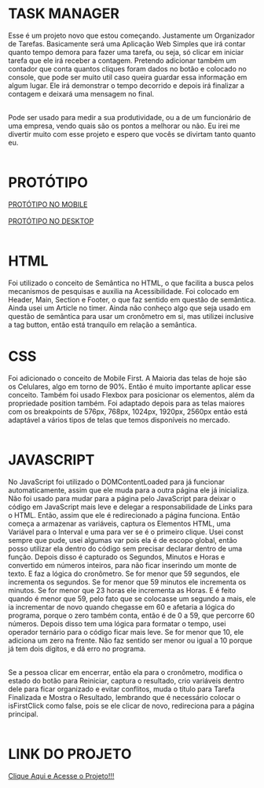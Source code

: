 # TASK MANAGER
Esse é um projeto novo que estou começando. Justamente um Organizador de Tarefas. Basicamente será uma Aplicação Web Simples que irá contar quanto tempo demora para fazer uma tarefa, ou seja, só clicar em iniciar tarefa que ele irá receber a contagem. Pretendo adicionar também um contador que conta quantos cliques foram dados no botão e colocado no console, que pode ser muito util caso queira guardar essa informação em algum lugar. Ele irá demonstrar o tempo decorrido e depois irá finalizar a contagem e deixará uma mensagem no final.<br></br>

Pode ser usado para medir a sua produtividade, ou a de um funcionário de uma empresa, vendo quais são os pontos a melhorar ou não. Eu irei me divertir muito com esse projeto e espero que vocês se divirtam tanto quanto eu.<br></br>

# PROTÓTIPO
[PROTÓTIPO NO MOBILE](https://www.figma.com/design/VUI70uQsG7fddmGsjiTv0k/SISTEMA-DE-CONTAGEM-DE-TEMPO-DE-TAREFAS?node-id=1-2&t=hl9uBY0TtI1MLCDB-1)<br></br>
[PROTÓTIPO NO DESKTOP](https://www.figma.com/design/VUI70uQsG7fddmGsjiTv0k/SISTEMA-DE-CONTAGEM-DE-TEMPO-DE-TAREFAS?node-id=1-47&t=hl9uBY0TtI1MLCDB-1)<br></br>

# HTML
Foi utilizado o conceito de Semântica no HTML, o que facilita a busca pelos mecanismos de pesquisas e auxilia na Acessibilidade. Foi colocado em Header, Main, Section e Footer, o que faz sentido em questão de semântica. Ainda usei um Article no timer. Ainda não conheço algo que seja usado em questão de semântica para usar um cronômetro em si, mas utilizei inclusive a tag button, então está tranquilo em relação a semântica.

# CSS
Foi adicionado o conceito de Mobile First. A Maioria das telas de hoje são os Celulares, algo em torno de 90%. Então é muito importante aplicar esse conceito. Também foi usado Flexbox para posicionar os elementos, além da propriedade position também. Foi adaptado depois para as telas maiores com os breakpoints de 576px, 768px, 1024px, 1920px, 2560px então está adaptável a vários tipos de telas que temos disponíveis no mercado.<br></br>

# JAVASCRIPT
No JavaScript foi utilizado o DOMContentLoaded para já funcionar automaticamente, assim que ele muda para a outra página ele já inicializa. Não foi usado para mudar para a página pelo JavaScript para deixar o código em JavaScript mais leve e delegar a responsabilidade de Links para o HTML. Então, assim que ele é redirecionado a página funciona. Então começa a armazenar as variáveis, captura os Elementos HTML, uma Variável para o Interval e uma para ver se é o primeiro clique. Usei const sempre que pude, usei algumas var pois ela é de escopo global, então posso utilizar ela dentro do código sem precisar declarar dentro de uma função. Depois disso é capturado os Segundos, Minutos e Horas e convertido em números inteiros, para não ficar inserindo um monte de texto. E faz a lógica do cronômetro. Se for menor que 59 segundos, ele incrementa os segundos. Se for menor que 59 minutos ele incrementa os minutos. Se for menor que 23 horas ele incrementa as Horas. E é feito quando é menor que 59, pelo fato que se colocasse um segundo a mais, ele ia incrementar de novo quando chegasse em 60 e afetaria a lógica do programa, porque o zero também conta, então é de 0 a 59, que percorre 60 números. Depois disso tem uma lógica para formatar o tempo, usei operador ternário para o código ficar mais leve. Se for menor que 10, ele adiciona um zero na frente. Não faz sentido ser menor ou igual a 10 porque já tem dois dígitos, e dá erro no programa.<br></br> 

Se a pessoa clicar em encerrar, então ela para o cronômetro, modifica o estado do botão para Reiniciar, captura o resultado, crio variáveis dentro dele para ficar organizado e evitar conflitos, muda o título para Tarefa Finalizada e Mostra o Resultado, lembrando que é necessário colocar o isFirstClick como false, pois se ele clicar de novo, redireciona para a página principal. <br></br>

# LINK DO PROJETO
[Clique Aqui e Acesse o Projeto!!!](https://paulo19961944.github.io/Task-Manager/)
